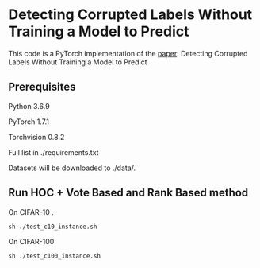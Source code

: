 # Detecting Corrupted Labels Without Training a Model to Predict

This code is a PyTorch implementation of the [paper](https://arxiv.org/abs/2110.06283): Detecting Corrupted Labels Without Training a Model to Predict 


## Prerequisites

Python 3.6.9

PyTorch 1.7.1

Torchvision 0.8.2

Full list in ./requirements.txt

Datasets will be downloaded to ./data/.

## Run HOC + Vote Based and Rank Based method

On CIFAR-10 .

```
sh ./test_c10_instance.sh  
```

On CIFAR-100

```
sh ./test_c100_instance.sh  
```
